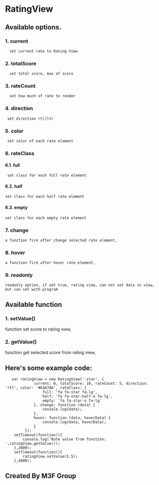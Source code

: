 RatingView
=========

## Available options.
 
### 1.    current
      set current rate to Rating View
### 2.    totalScore
      set total score, max of score
### 3.    rateCount
      set how much of rate to render
### 4.    direction
     set direction rtl|ltr
### 5.    color
     set color of each rate element
### 6.    rateClass
#### 6.1.    full
     set class for each full rate element
#### 6.2.    half
    set class for each half rate element
#### 6.3.    empty
    set class for each empty rate element
### 7.    change
    a function fire after change selected rate element,
### 8.    hover
    a function fire after hover rate element,
### 9.    readonly
    readonly option, if set true, rating view, can not set data in view, but can set with program
             
## Available function
### 1. setValue()
 function set score to rating view,
### 2. getValue()
 function get selected score from rating view,

## Here's some example code:
> 
       var ratingView = new RatingView('.star', {
                 current: 0, totalScore: 10, rateCount: 5, direction: 'rtl', color: '#E4A70A', rateClass: {
                     full: 'fa fa-star fa-lg',
                     half: 'fa fa-star-half-o fa-lg',
                     empty: 'fa fa-star-o fa-lg'
                 }, change: function (data) {
                     console.log(data);
                 },
                 hover: function (data, hoverData) {
                     console.log(data, hoverData);
                 }
             });             
        setTimeout(function(){
            console.log('Rate value from function: ',ratingView.getValue());
        },2000);
        setTimeout(function(){
            ratingView.setValue(1.5);
        },4000);

## Created By M3F Group
